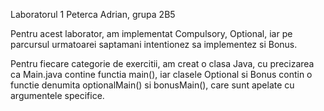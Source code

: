 Laboratorul 1
Peterca Adrian, grupa 2B5
<br>

Pentru acest laborator, am implementat Compulsory, Optional, iar pe parcursul urmatoarei saptamani intentionez sa implementez si Bonus.

Pentru fiecare categorie de exercitii, am creat o clasa Java, cu precizarea ca Main.java contine functia main(), iar clasele Optional si Bonus contin o functie denumita optionalMain() si bonusMain(), care sunt apelate cu argumentele specifice.